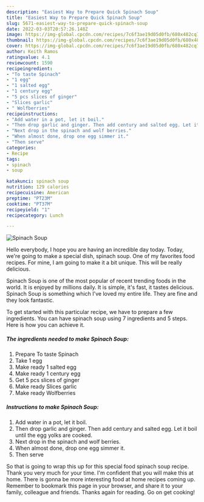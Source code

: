 ```yaml
---
description: "Easiest Way to Prepare Quick Spinach Soup"
title: "Easiest Way to Prepare Quick Spinach Soup"
slug: 5671-easiest-way-to-prepare-quick-spinach-soup
date: 2022-03-03T20:57:26.148Z
image: https://img-global.cpcdn.com/recipes/7c6f3ae19d05d0fb/680x482cq70/spinach-soup-recipe-main-photo.jpg
thumbnail: https://img-global.cpcdn.com/recipes/7c6f3ae19d05d0fb/680x482cq70/spinach-soup-recipe-main-photo.jpg
cover: https://img-global.cpcdn.com/recipes/7c6f3ae19d05d0fb/680x482cq70/spinach-soup-recipe-main-photo.jpg
author: Keith Ramos
ratingvalue: 4.1
reviewcount: 1590
recipeingredient:
- "To taste Spinach"
- "1 egg"
- "1 salted egg"
- "1 century egg"
- "5 pcs slices of ginger"
- "Slices garlic"
- " Wolfberries"
recipeinstructions:
- "Add water in a pot, let it boil."
- "Then drop garlic and ginger. Then add century and salted egg. Let it boil until the egg yolks are cooked."
- "Next drop in the spinach and wolf berries."
- "When almost done, drop one egg simmer it."
- "Then serve"
categories:
- Recipe
tags:
- spinach
- soup

katakunci: spinach soup 
nutrition: 129 calories
recipecuisine: American
preptime: "PT23M"
cooktime: "PT37M"
recipeyield: "1"
recipecategory: Lunch

---
```



![Spinach Soup](https://img-global.cpcdn.com/recipes/7c6f3ae19d05d0fb/680x482cq70/spinach-soup-recipe-main-photo.jpg)

Hello everybody, I hope you are having an incredible day today. Today, we're going to make a special dish, spinach soup. One of my favorites food recipes. For mine, I am going to make it a bit unique. This will be really delicious.



Spinach Soup is one of the most popular of recent trending foods in the world. It is enjoyed by millions daily. It is simple, it's fast, it tastes delicious. Spinach Soup is something which I've loved my entire life. They are fine and they look fantastic.


To get started with this particular recipe, we have to prepare a few ingredients. You can have spinach soup using 7 ingredients and 5 steps. Here is how you can achieve it.

<!--inarticleads1-->

##### The ingredients needed to make Spinach Soup:

1. Prepare To taste Spinach
1. Take 1 egg
1. Make ready 1 salted egg
1. Make ready 1 century egg
1. Get 5 pcs slices of ginger
1. Make ready Slices garlic
1. Make ready  Wolfberries




<!--inarticleads2-->

##### Instructions to make Spinach Soup:

1. Add water in a pot, let it boil.
1. Then drop garlic and ginger. Then add century and salted egg. Let it boil until the egg yolks are cooked.
1. Next drop in the spinach and wolf berries.
1. When almost done, drop one egg simmer it.
1. Then serve




So that is going to wrap this up for this special food spinach soup recipe. Thank you very much for your time. I'm confident that you will make this at home. There is gonna be more interesting food at home recipes coming up. Remember to bookmark this page in your browser, and share it to your family, colleague and friends. Thanks again for reading. Go on get cooking!
